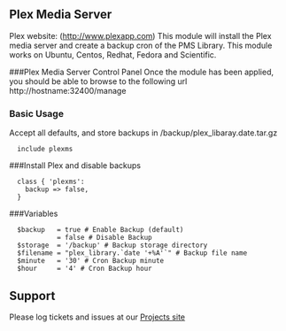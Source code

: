 Plex Media Server
-----------------
Plex website: (http://www.plexapp.com)
This module will install the Plex media server and create a backup cron of the PMS Library.
This module works on Ubuntu, Centos, Redhat, Fedora and Scientific.


###Plex Media Server Control Panel
Once the module has been applied, you should be able to browse to the following url
http://hostname:32400/manage

### Basic Usage
Accept all defaults, and store backups in /backup/plex_libaray.date.tar.gz

```
  include plexms
```
###Install Plex and disable backups
```
  class { 'plexms':
    backup => false,
  }
```
###Variables
```
  $backup   = true # Enable Backup (default)
            = false # Disable Backup
  $storage  = '/backup' # Backup storage directory
  $filename = "plex_library.`date '+%A'`" # Backup file name
  $minute   = '30' # Cron Backup minute
  $hour     = '4' # Cron Backup hour
```

Support
-------
Please log tickets and issues at our [Projects site](https://github.com/panaman/puppet-plexms/issues)

